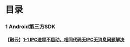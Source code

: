 # 目录

### 1 Android第三方SDK
#### 【融云】[1-1 IPC进程不启动、相同代码无IPC无消息问题解决](https://github.com/Klay-11/MiniBlog/blob/master/Android%20SDK/IPC%E8%BF%9B%E7%A8%8B%E4%B8%8D%E5%90%AF%E5%8A%A8%E3%80%81%E7%9B%B8%E5%90%8C%E4%BB%A3%E7%A0%81%E6%97%A0IPC%E6%97%A0%E6%B6%88%E6%81%AF%E9%97%AE%E9%A2%98%E8%A7%A3%E5%86%B3.md)
